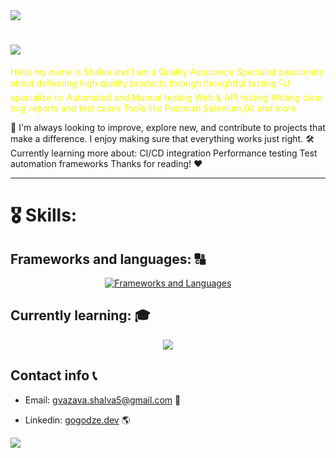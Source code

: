 <img align="center" src="https://capsule-render.vercel.app/api?type=waving&height=100&color=gradient&section=header">

# <img src="https://readme-typing-svg.demolab.com/?lines=Welcome+to+my+github+page;I+hope+you'll+like+it!">







<p style="color: #f4fc03;">
Hello my name is Shalva and I am a Quality Assurance Specialist passionate about delivering high quality products through thoughtful testing
🔍I specialize in:
Automated and Manual testing
Web & API testing
Writing clear bug reports and test cases
Tools like Postman,Selenium,Git and more

🚀 I'm always looking to improve, explore new, and contribute to projects that make a difference. I enjoy making sure that everything works just right.
🛠️ Currently learning more about:
CI/CD integration
Performance testing
Test automation frameworks
Thanks for reading! ♥
</p>

<hr>

# 🎖️ Skills:

## Frameworks and languages: 🔠
<p align="center">
  <a href="https://skillicons.dev">
    <img src="https://skillicons.dev/icons?i=py,java,bash,postman,selenium,git,html,gitlab,jenkins,mysql" alt="Frameworks and Languages" />
  </a>
</p>

## Currently learning: 🎓
  <p align="center">
    <a href="https://skillicons.dev">
      <img src="https://skillicons.dev/icons?i=py,java"/>
    </a>
  </p>

## Contact info 📞
 - Email: gvazava.shalva5@gmail.com 📩
 + Linkedin:  [gogodze.dev](https://www.linkedin.com/in/shalva-gvazava-1a1590285/) 🌎
<img align="center" src="https://capsule-render.vercel.app/api?type=waving&height=100&color=gradient&section=footer">














